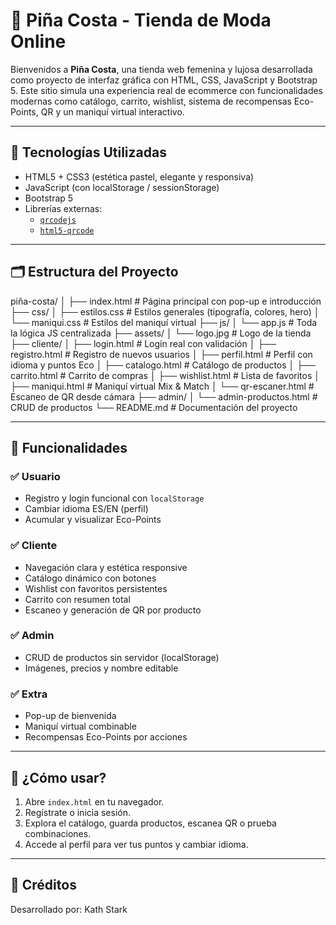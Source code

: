 # 👗 Piña Costa - Tienda de Moda Online

Bienvenidos a **Piña Costa**, una tienda web femenina y lujosa desarrollada como proyecto de interfaz gráfica con HTML, CSS, JavaScript y Bootstrap 5. Este sitio simula una experiencia real de ecommerce con funcionalidades modernas como catálogo, carrito, wishlist, sistema de recompensas Eco-Points, QR y un maniquí virtual interactivo.

---

## 🌈 Tecnologías Utilizadas

- HTML5 + CSS3 (estética pastel, elegante y responsiva)
- JavaScript (con localStorage / sessionStorage)
- Bootstrap 5
- Librerías externas:
  - [`qrcodejs`](https://cdnjs.com/libraries/qrcodejs)
  - [`html5-qrcode`](https://unpkg.com/html5-qrcode)

---

## 🗂 Estructura del Proyecto

piña-costa/
│
├── index.html # Página principal con pop-up e introducción
├── css/
│ ├── estilos.css # Estilos generales (tipografía, colores, hero)
│ └── maniqui.css # Estilos del maniquí virtual
├── js/
│ └── app.js # Toda la lógica JS centralizada
├── assets/
│ └── logo.jpg # Logo de la tienda
├── cliente/
│ ├── login.html # Login real con validación
│ ├── registro.html # Registro de nuevos usuarios
│ ├── perfil.html # Perfil con idioma y puntos Eco
│ ├── catalogo.html # Catálogo de productos
│ ├── carrito.html # Carrito de compras
│ ├── wishlist.html # Lista de favoritos
│ ├── maniqui.html # Maniquí virtual Mix & Match
│ └── qr-escaner.html # Escaneo de QR desde cámara
├── admin/
│ └── admin-productos.html # CRUD de productos
└── README.md # Documentación del proyecto


---

## 🧩 Funcionalidades

### ✅ Usuario
- Registro y login funcional con `localStorage`
- Cambiar idioma ES/EN (perfil)
- Acumular y visualizar Eco-Points

### ✅ Cliente
- Navegación clara y estética responsive
- Catálogo dinámico con botones
- Wishlist con favoritos persistentes
- Carrito con resumen total
- Escaneo y generación de QR por producto

### ✅ Admin
- CRUD de productos sin servidor (localStorage)
- Imágenes, precios y nombre editable

### ✅ Extra
- Pop-up de bienvenida
- Maniquí virtual combinable
- Recompensas Eco-Points por acciones

---

## 💾 ¿Cómo usar?

1. Abre `index.html` en tu navegador.
2. Regístrate o inicia sesión.
3. Explora el catálogo, guarda productos, escanea QR o prueba combinaciones.
4. Accede al perfil para ver tus puntos y cambiar idioma.

---

## 🧠 Créditos

Desarrollado por: Kath Stark 
